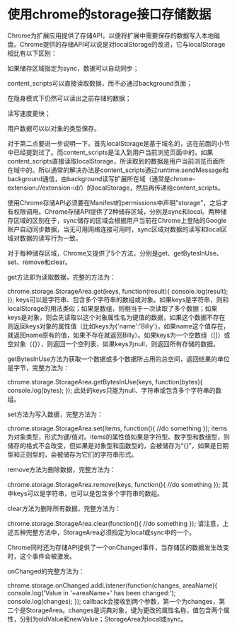 # 使用chrome的storage接口存储数据

Chrome为扩展应用提供了存储API，以便将扩展中需要保存的数据写入本地磁盘。Chrome提供的存储API可以说是对localStorage的改进，它与localStorage相比有以下区别：

如果储存区域指定为sync，数据可以自动同步；

content_scripts可以直接读取数据，而不必通过background页面；

在隐身模式下仍然可以读出之前存储的数据；

读写速度更快；

用户数据可以以对象的类型保存。

对于第二点要进一步说明一下。首先localStorage是基于域名的，这在前面的小节中已经提到过了。而content_scripts是注入到用户当前浏览页面中的，如果content_scripts直接读取localStorage，所读取到的数据是用户当前浏览页面所在域中的。所以通常的解决办法是content_scripts通过runtime.sendMessage和background通信，由background读写扩展所在域（通常是chrome-extension://extension-id/）的localStorage，然后再传递给content_scripts。

使用Chrome存储API必须要在Manifest的permissions中声明"storage"，之后才有权限调用。Chrome存储API提供了2种储存区域，分别是sync和local。两种储存区域的区别在于，sync储存的区域会根据用户当前在Chrome上登陆的Google账户自动同步数据，当无可用网络连接可用时，sync区域对数据的读写和local区域对数据的读写行为一致。

对于每种储存区域，Chrome又提供了5个方法，分别是get、getBytesInUse、set、remove和clear。

get方法即为读取数据，完整的方法为：

chrome.storage.StorageArea.get(keys, function(result){
    console.log(result);
});
keys可以是字符串、包含多个字符串的数组或对象。如果keys是字符串，则和localStorage的用法类似；如果是数组，则相当于一次读取了多个数据；如果keys是对象，则会先读取以这个对象属性名为键值的数据，如果这个数据不存在则返回keys对象的属性值（比如keys为{'name':'Billy'}，如果name这个值存在，就返回name原有的值，如果不存在就返回Billy）。如果keys为一个空数组（[]）或空对象（{}），则返回一个空列表，如果keys为null，则返回所有存储的数据。

getBytesInUse方法为获取一个数据或多个数据所占用的总空间，返回结果的单位是字节，完整方法为：

chrome.storage.StorageArea.getBytesInUse(keys, function(bytes){
    console.log(bytes);
});
此处的keys只能为null、字符串或包含多个字符串的数组。

set方法为写入数据，完整方法为：

chrome.storage.StorageArea.set(items, function(){
    //do something
});
items为对象类型，形式为键/值对。items的属性值如果是字符型、数字型和数组型，则储存的格式不会改变，但如果是对象型和函数型的，会被储存为“{}”，如果是日期型和正则型的，会被储存为它们的字符串形式。

remove方法为删除数据，完整方法为：

chrome.storage.StorageArea.remove(keys, function(){
    //do something
});
其中keys可以是字符串，也可以是包含多个字符串的数组。

clear方法为删除所有数据，完整方法为：

chrome.storage.StorageArea.clear(function(){
    //do something
});
请注意，上述五种完整方法中，StorageArea必须指定为local或sync中的一个。

Chrome同时还为存储API提供了一个onChanged事件，当存储区的数据发生改变时，这个事件会被激发。

onChanged的完整方法为：

chrome.storage.onChanged.addListener(function(changes, areaName){
    console.log('Value in '+areaName+' has been changed:');
    console.log(changes);
});
callback会接收到两个参数，第一个为changes，第二个是StorageArea。changes是词典对象，键为更改的属性名称，值包含两个属性，分别为oldValue和newValue；StorageArea为local或sync。
